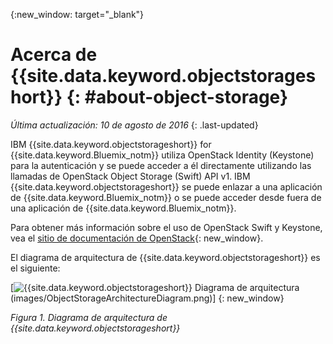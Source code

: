 {:new_window: target="_blank"}

# Acerca de {{site.data.keyword.objectstorageshort}}  {: #about-object-storage} 

*Última actualización: 10 de agosto de 2016*
{: .last-updated}


IBM {{site.data.keyword.objectstorageshort}} for {{site.data.keyword.Bluemix_notm}} utiliza OpenStack Identity (Keystone) para la autenticación y se puede acceder a él directamente utilizando las llamadas de OpenStack Object Storage (Swift) API v1. IBM {{site.data.keyword.objectstorageshort}} se puede enlazar a una aplicación de {{site.data.keyword.Bluemix_notm}} o se puede acceder desde fuera de una aplicación de {{site.data.keyword.Bluemix_notm}}. 

Para obtener más información sobre el uso de OpenStack Swift y Keystone, vea el [sitio de documentación de OpenStack](http://docs.openstack.org){: new_window}.

El diagrama de arquitectura de {{site.data.keyword.objectstorageshort}} es el siguiente:

[![{{site.data.keyword.objectstorageshort}} Diagrama de arquitectura](images/ObjectStorageArchitectureDiagram.png)(images/ObjectStorageArchitectureDiagram.png)] {: new_window}

*Figura 1. Diagrama de arquitectura de {{site.data.keyword.objectstorageshort}}*

